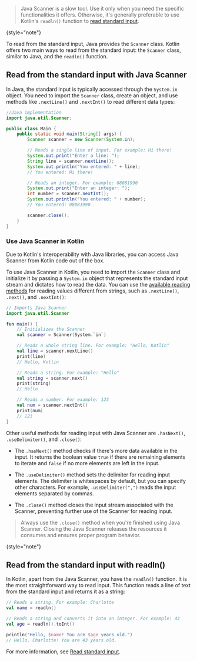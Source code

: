 [//]: # (title: 标准输入)

> Java Scanner is a slow tool. Use it only when you need the specific functionalities it offers.
> Otherwise, it's generally preferable to use Kotlin's `readln()` function to [read standard input](basic-syntax.md#read-from-the-standard-input).
>
{style="note"}

To read from the standard input, Java provides the `Scanner` class. Kotlin offers two main ways to read from the standard input: 
the `Scanner` class, similar to Java, and the `readln()` function.

## Read from the standard input with Java Scanner

In Java, the standard input is typically accessed through the `System.in` object. You need to import the `Scanner` class, 
create an object, and use methods like `.nextLine()` and `.nextInt()` to read different data types:

```java
//Java implementation
import java.util.Scanner;

public class Main {
    public static void main(String[] args) {
        Scanner scanner = new Scanner(System.in);

        // Reads a single line of input. For example: Hi there!
        System.out.print("Enter a line: ");
        String line = scanner.nextLine();
        System.out.println("You entered: " + line);
        // You entered: Hi there!

        // Reads an integer. For example: 08081990
        System.out.print("Enter an integer: ");
        int number = scanner.nextInt();
        System.out.println("You entered: " + number);
        // You entered: 08081990

        scanner.close();
    }
}
```

### Use Java Scanner in Kotlin

Due to Kotlin's interoperability with Java libraries,
you can access Java Scanner from Kotlin code out of the box.

To use Java Scanner in Kotlin, you need to import the `Scanner` class and initialize it by passing a `System.in` object that represents the standard input stream and dictates how to read the data.
You can use the [available reading methods](https://docs.oracle.com/javase/8/docs/api/java/util/Scanner.html) for reading values different from strings,
such as `.nextLine()`, `.next()`, and `.nextInt()`:

```kotlin
// Imports Java Scanner
import java.util.Scanner

fun main() {
    // Initializes the Scanner
    val scanner = Scanner(System.`in`)

    // Reads a whole string line. For example: "Hello, Kotlin"
    val line = scanner.nextLine()
    print(line)
    // Hello, Kotlin

    // Reads a string. For example: "Hello"
    val string = scanner.next()
    print(string)
    // Hello

    // Reads a number. For example: 123
    val num = scanner.nextInt()
    print(num)
    // 123
}
```

Other useful methods for reading input with Java Scanner are `.hasNext()`, `.useDelimiter()`, and `.close()`: 

* The `.hasNext()`
  method checks if there's more data available in the input. It returns the boolean value `true` if there are remaining elements to iterate and `false` if no more elements are left in the input.

* The `.useDelimiter()` method sets the delimiter for reading input elements. The delimiter is whitespaces by default, but you can specify other characters. 
  For example, `.useDelimiter(",")` reads the input elements separated by commas. 

* The `.close()` method closes the input stream associated with the Scanner, preventing further use of the Scanner for reading input.

> Always use the `.close()` method when you're finished using Java Scanner. Closing the Java Scanner
> releases the resources it consumes and ensures proper program behavior.
>
{style="note"}

## Read from the standard input with readln()

In Kotlin, apart from the Java Scanner, you have the `readln()` function. It is the most straightforward way to read input. This function reads a line 
of text from the standard input and returns it as a string:

```kotlin
// Reads a string. For example: Charlotte
val name = readln()

// Reads a string and converts it into an integer. For example: 43
val age = readln().toInt()

println("Hello, $name! You are $age years old.")
// Hello, Charlotte! You are 43 years old.
```

For more information, see [Read standard input](read-standard-input.md).